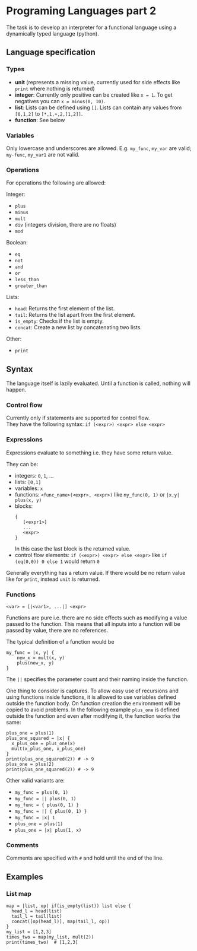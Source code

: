 # Programing Languages part 2

The task is to develop an interpreter for a functional language using a dynamically typed language (python).

## Language specification

### Types

* **unit** (represents a missing value, currently used for side effects like `print` where nothing is returned)
* **integer**: Currently only positive can be created like `x = 1`. To get negatives you can `x = minus(0, 10)`.
* **list**: Lists can be defined using `[]`. Lists can contain any values from `[0,1,2]` to `[*,1,+,2,[1,2]]`.
* **function**: See below

### Variables

Only lowercase and underscores are allowed. E.g. `my_func`, `my_var` are valid; `my-func`, `my_var1` are not valid.

### Operations

For operations the following are allowed:

Integer:

* `plus`
* `minus`
* `mult`
* `div` (integers division, there are no floats)
* `mod`

Boolean:

* `eq`
* `not`
* `and`
* `or`
* `less_than`
* `greater_than`

Lists:

* `head`: Returns the first element of the list.
* `tail`: Returns the list apart from the first element.
* `is_empty`: Checks if the list is empty.
* `concat`: Create a new list by concatenating two lists.

Other:

* `print`

## Syntax

The language itself is lazily evaluated. Until a function is called, nothing will happen.

### Control flow

Currently only if statements are supported for control flow.  
They have the following syntax: `if (<expr>) <expr> else <expr>`

### Expressions

Expressions evaluate to something i.e. they have some return value.

They can be:

* integers: `0`, `1`, ...
* lists: `[0,1]`
* variables: `x`
* functions: `<func_name>(<expr>, <expr>)` like `my_func(0, 1)` or `|x,y| plus(x, y)`
* blocks:
  ```
  {
     [<expr1>]
     ...
     <expr>
  }
  ```
  In this case the last block is the returned value.
* control flow elements: `if (<expr>) <expr> else <expr>` like `if (eq(0,0)) 0 else 1` would return `0`

Generally everything has a return value. If there would be no return value like for `print`, instead `unit` is returned.

### Functions

```
<var> = [|<var1>, ...|] <expr>
```

Functions are pure i.e. there are no side effects such as modifying a value passed to the function. This means that all
inputs into a function will be passed by value, there are no references.

The typical definition of a function would be

```
my_func = |x, y| {
    new_x = mult(x, y)
    plus(new_x, y)
}
```

The `||` specifies the parameter count and their naming inside the function.

One thing to consider is captures. To allow easy use of recursions and using functions inside functions, it is allowed
to use variables defined outside the function body. On function creation the environment will be copied to avoid
problems.
In the following example `plus_one` is defined outside the function and even after modifying it, the function works the
same:

```
plus_one = plus(1)
plus_one_squared = |x| {
  x_plus_one = plus_one(x)
  mult(x_plus_one, x_plus_one)
}
print(plus_one_squared(2)) # -> 9
plus_one = plus(2)
print(plus_one_squared(2)) # -> 9
```

Other valid variants are:

* `my_func = plus(0, 1)`
* `my_func = || plus(0, 1)`
* `my_func = { plus(0, 1) }`
* `my_func = || { plus(0, 1) }`
* `my_func = |x| 1`
* `plus_one = plus(1)`
* `plus_one = |x| plus(1, x)`

### Comments

Comments are specified with `#` and hold until the end of the line.

## Examples

### List map

```
map = |list, op| if(is_empty(list)) list else {
  head_l = head(list)
  tail_l = tail(list)
  concat([op(head_l)], map(tail_l, op))
}
my_list = [1,2,3]
times_two = map(my_list, mult(2))
print(times_two)  # [1,2,3]
```
